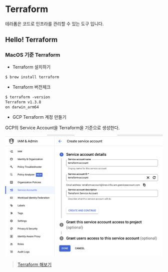 # Terraform 

테라폼은 코드로 인프라를 관리할 수 있는 도구 입니다. 

## Hello! Terraform

### MacOS 기준 Terraform 

- Terraform 설치하기 

```shell
$ brew install terraform 
```

- Terraform 버전체크 

```shell
$ terraform -version
Terraform v1.3.8
on darwin_arm64
```

- GCP Terraform 계정 만들기 

GCP의 Service Account을 Terraform을 기준으로 생성한다. 

![Terraform Service Account](https://github.com/keepinmindsh/lines_infra/blob/main/terraform/terraform-account.png)



> [Terraform 해보기](https://jh3859025.medium.com/terraform-gcp-vm%EC%9D%B8%EC%8A%A4%ED%84%B4%EC%8A%A4-%EC%83%9D%EC%84%B1%ED%95%98%EA%B8%B0-b9799585d1a)
